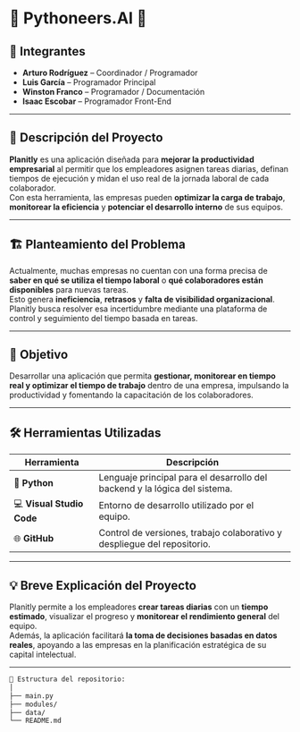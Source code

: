 # 🚀 **Pythoneers.AI** 🚀

## 👥 **Integrantes**
- **Arturo Rodríguez** – Coordinador / Programador  
- **Luis García** – Programador Principal  
- **Winston Franco** – Programador / Documentación
- **Isaac Escobar** – Programador Front-End  

---

## 🧠 **Descripción del Proyecto**
**Planitly** es una aplicación diseñada para **mejorar la productividad empresarial** al permitir que los empleadores asignen tareas diarias, definan tiempos de ejecución y midan el uso real de la jornada laboral de cada colaborador.  
Con esta herramienta, las empresas pueden **optimizar la carga de trabajo**, **monitorear la eficiencia** y **potenciar el desarrollo interno** de sus equipos.

---

## 🏗️ **Planteamiento del Problema**
Actualmente, muchas empresas no cuentan con una forma precisa de **saber en qué se utiliza el tiempo laboral** o **qué colaboradores están disponibles** para nuevas tareas.  
Esto genera **ineficiencia**, **retrasos** y **falta de visibilidad organizacional**.  
Planitly busca resolver esa incertidumbre mediante una plataforma de control y seguimiento del tiempo basada en tareas.

---

## 🎯 **Objetivo**
Desarrollar una aplicación que permita **gestionar, monitorear en tiempo real y optimizar el tiempo de trabajo** dentro de una empresa, impulsando la productividad y fomentando la capacitación de los colaboradores.

---

## 🛠️ **Herramientas Utilizadas**
| Herramienta | Descripción |
|--------------|-------------|
| 🐍 **Python** | Lenguaje principal para el desarrollo del backend y la lógica del sistema. |
| 💻 **Visual Studio Code** | Entorno de desarrollo utilizado por el equipo. |
| 🌐 **GitHub** | Control de versiones, trabajo colaborativo y despliegue del repositorio. |

---

## 💡 **Breve Explicación del Proyecto**
Planitly permite a los empleadores **crear tareas diarias** con un **tiempo estimado**, visualizar el progreso y **monitorear el rendimiento general** del equipo.  
Además, la aplicación facilitará **la toma de decisiones basadas en datos reales**, apoyando a las empresas en la planificación estratégica de su capital intelectual.

---

```bash
📂 Estructura del repositorio:
│
├── main.py
├── modules/
├── data/
└── README.md
